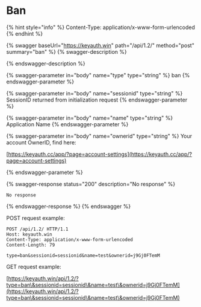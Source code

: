 # Ban

{% hint style="info" %}
Content-Type: application/x-www-form-urlencoded
{% endhint %}

{% swagger baseUrl="https://keyauth.win" path="/api/1.2/" method="post" summary="ban" %}
{% swagger-description %}

{% endswagger-description %}

{% swagger-parameter in="body" name="type" type="string" %}
ban
{% endswagger-parameter %}

{% swagger-parameter in="body" name="sessionid" type="string" %}
SessionID returned from initialization request
{% endswagger-parameter %}

{% swagger-parameter in="body" name="name" type="string" %}
Application Name
{% endswagger-parameter %}

{% swagger-parameter in="body" name="ownerid" type="string" %}
Your account OwnerID, find here: 

[https://keyauth.cc/app/?page=account-settings](https://keyauth.cc/app/?page=account-settings)


{% endswagger-parameter %}

{% swagger-response status="200" description="No response" %}
```
No response
```
{% endswagger-response %}
{% endswagger %}

POST request example:

```http
POST /api/1.2/ HTTP/1.1
Host: keyauth.win
Content-Type: application/x-www-form-urlencoded
Content-Length: 79

type=ban&sessionid=sessionid&name=test&ownerid=j9Gj0FTemM
```

GET request example:

[https://keyauth.win/api/1.2/?type=ban\&sessionid=sessionid\&name=test\&ownerid=j9Gj0FTemM](https://keyauth.win/api/1.2/?type=ban\&sessionid=sessionid\&name=test\&ownerid=j9Gj0FTemM)
